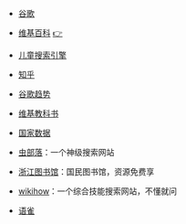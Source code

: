 - [谷歌](https://www.google.com/)

- [维基百科](https://zh.wikipedia.org/) [👉](http://www.33dm.net/mod/2/?url=/wiki/Wikipedia:%e9%a6%96%e9%a1%b5)

- [儿童搜索引擎](https://kidssearch.com/)

- [知乎](https://www.zhihu.com/explore)

- [谷歌趋势](https://trends.google.com/trends/?geo=CN)

- [维基教科书](https://zh.m.wikibooks.org/wiki/Wikibooks:%E9%A6%96%E9%A1%B5)

- [国家数据](http://data.stats.gov.cn/)

- [虫部落](http://www.chongbuluo.com/)：一个神级搜索网站

- [浙江图书馆](http://www.zjlib.cn/)：国民图书馆，资源免费享

- [wikihow](https://zh.wikihow.com/)：一个综合技能搜索网站，不懂就问

- [语雀](https://www.yuque.com/)
